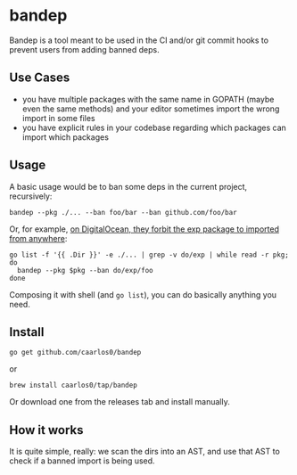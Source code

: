 # bandep

Bandep is a tool meant to be used in the CI and/or git commit hooks to prevent
users from adding banned deps.

## Use Cases

- you have multiple packages with the same name in GOPATH (maybe even the same
methods) and your editor sometimes import the wrong import in some files
- you have explicit rules in your codebase regarding which packages can import
which packages

## Usage

A basic usage would be to ban some deps in the current project, recursively:

```console
bandep --pkg ./... --ban foo/bar --ban github.com/foo/bar
```

Or, for example, [on DigitalOcean, they forbit the exp package to imported from anywhere][1]:

[1]: https://speakerdeck.com/farslan/go-at-digitalocean?slide=80

```console
go list -f '{{ .Dir }}' -e ./... | grep -v do/exp | while read -r pkg; do
  bandep --pkg $pkg --ban do/exp/foo
done
```

Composing it with shell (and `go list`), you can do basically anything you need.

## Install

```console
go get github.com/caarlos0/bandep
```

or

```console
brew install caarlos0/tap/bandep
```

Or download one from the releases tab and install manually.

## How it works

It is quite simple, really: we scan the dirs into an AST, and use that
AST to check if a banned import is being used.
